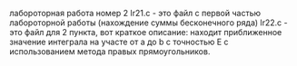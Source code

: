 лабороторная работа номер 2
lr21.c - это файл с первой частью лабороторной работы (нахождение суммы бесконечного ряда)
lr22.c - это файл для 2 пункта, вот краткое описание:
находит приближенное значение интеграла на участе от a до b с точностью E с использованием метода правых прямоугольников. 